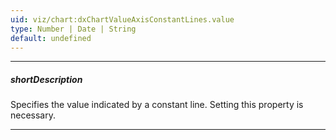 ```yaml
---
uid: viz/chart:dxChartValueAxisConstantLines.value
type: Number | Date | String
default: undefined
---
```

---
##### shortDescription
Specifies the value indicated by a constant line. Setting this property is necessary.

---
